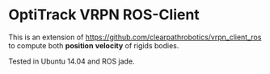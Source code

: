 OptiTrack VRPN ROS-Client
===================

This is an extension of https://github.com/clearpathrobotics/vrpn_client_ros to compute both **position** **velocity** of rigids bodies.

Tested in Ubuntu 14.04 and ROS jade.

